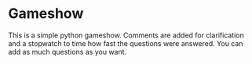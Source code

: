 # Gameshow
This is a simple python gameshow.
Comments are added for clarification and a stopwatch to time how fast the questions were answered.
You can add as much questions as you want.
